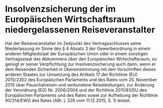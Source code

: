 # Insolvenzsicherung der im Europäischen Wirtschaftsraum niedergelassenen Reiseveranstalter

Hat der Reiseveranstalter im Zeitpunkt des Vertragsschlusses seine Niederlassung im Sinne des § 4 Absatz 3 der Gewerbeordnung in einem anderen Mitgliedstaat der Europäischen Union oder in einem sonstigen Vertragsstaat des Abkommens über den Europäischen Wirtschaftsraum, so genügt er seiner Verpflichtung zur Insolvenzsicherung auch dann, wenn er dem Reisenden Sicherheit in Übereinstimmung mit den Vorschriften dieses anderen Staates zur Umsetzung des Artikels 17 der Richtlinie (EU) 2015/2302 des Europäischen Parlaments und des Rates vom 25\. November 2015 über Pauschalreisen und verbundene Reiseleistungen, zur Änderung der Verordnung (EG) Nr. 2006/2004 und der Richtlinie 2011/83/EU des Europäischen Parlaments und des Rates sowie zur Aufhebung der Richtlinie 90/314/EWG des Rates (ABl. L 326 vom 11\.12\.2015, S. 1\) leistet. 

